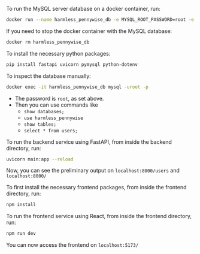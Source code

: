 To run the MySQL server database on a docker container, run:
```sh
docker run --name harmless_pennywise_db -e MYSQL_ROOT_PASSWORD=root -e MYSQL_DATABASE=harmless_pennywise -p 3307:3306 -d mysql:latest
```

If you need to stop the docker container with the MySQL database:
```sh
docker rm harmless_pennywise_db
```

To install the necessary python packages:
```sh
pip install fastapi uvicorn pymysql python-dotenv 
```

To inspect the database manually:
```sh
docker exec -it harmless_pennywise_db mysql -uroot -p
```
- The password is `root`, as set above.
- Then you can use commands like 
    - `show databases;`
    - `use harmless_pennywise`
    - `show tables;`
    - `select * from users;`

To run the backend service using FastAPI, from inside the backend directory, run:
```sh
uvicorn main:app --reload
```

Now, you can see the preliminary output on 
`localhost:8000/users`
and 
`localhost:8000/`

To first install the necessary frontend packages, from inside the frontend directory, run:
```sh
npm install
```

To run the frontend service using React, from inside the frontend directory, run:
```sh
npm run dev
```

You can now access the frontend on `localhost:5173/`
